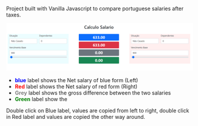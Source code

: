 Project built with Vanilla Javascript to compare portuguese salaries after taxes. 

![Alt text](image.png)

- <span style="color:blue"> **blue** </span>label shows the Net salary of blue form (Left)  
- <span style="color:red"> **Red** </span>label shows the Net salary of red form (Right)  
- <span style="color:grey"> **Grey** </span> label shows the gross difference between the two salaries  
- <span style="color:green"> **Green** </span>label show the 

Double click on Blue label, values are copied from left to right, double click in Red label and values are copied the other way around.